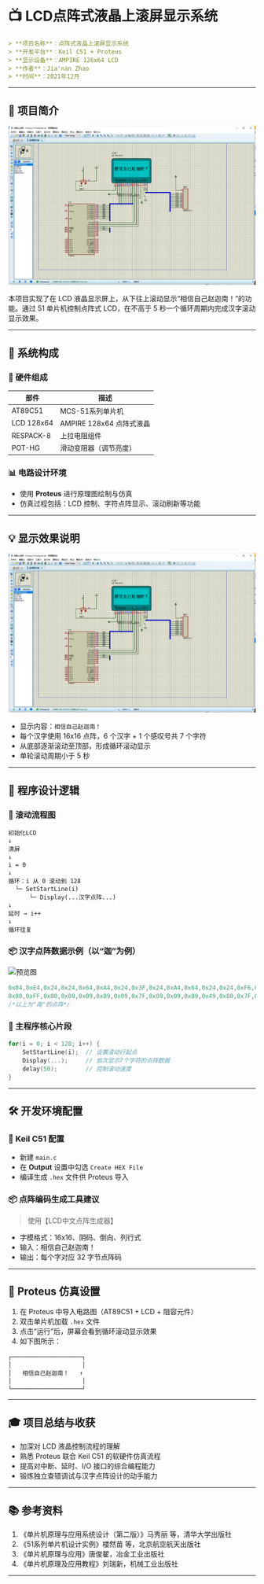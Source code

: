 
# 📺 LCD点阵式液晶上滚屏显示系统  

```markdown
> **项目名称**：点阵式液晶上滚屏显示系统  
> **开发平台**：Keil C51 + Proteus  
> **显示设备**：AMPIRE 128x64 LCD  
> **作者**：Jia'nan Zhao
> **时间**：2021年12月  
```

---

## 🎯 项目简介

![预览图](1.png)


本项目实现了在 LCD 液晶显示屏上，从下往上滚动显示“相信自己赵迦南！”的功能。通过 51 单片机控制点阵式 LCD，在不高于 5 秒一个循环周期内完成汉字滚动显示效果。

---

## 🧱 系统构成

### 🔌 硬件组成

| 部件          | 描述                         |
|---------------|------------------------------|
| AT89C51       | MCS-51系列单片机              |
| LCD 128x64    | AMPIRE 128x64 点阵式液晶     |
| RESPACK-8     | 上拉电阻组件                  |
| POT-HG        | 滑动变阻器（调节亮度）       |

### 📊 电路设计环境

- 使用 **Proteus** 进行原理图绘制与仿真
- 仿真过程包括：LCD 控制、字符点阵显示、滚动刷新等功能

---

## 💡 显示效果说明

![预览图](1.png)

- 显示内容：`相信自己赵迦南！`
- 每个汉字使用 16x16 点阵，6 个汉字 + 1 个感叹号共 7 个字符
- 从底部逐渐滚动至顶部，形成循环滚动显示
- 单轮滚动周期小于 5 秒

---

## 🧩 程序设计逻辑

### 🚦 滚动流程图

```plaintext
初始化LCD
↓
清屏
↓
i = 0
↓
循环：i 从 0 滚动到 128
  └─ SetStartLine(i)
      └─ Display(...汉字点阵...)
↓
延时 → i++
↓
循环往复
````

### 📦 汉字点阵数据示例（以“迦”为例）

![预览图](2.png)

```c
0x04,0xE4,0x24,0x24,0x64,0xA4,0x24,0x3F,0x24,0xA4,0x64,0x24,0x24,0xF6,0x24,0x00,
0x00,0xFF,0x00,0x09,0x09,0x09,0x09,0x7F,0x09,0x09,0x09,0x49,0x80,0x7F,0x00,0x00,
/*以上为"南"的点阵*/
```

### 🧠 主程序核心片段

```c
for(i = 0; i < 128; i++) {
    SetStartLine(i);  // 设置滚动行起点
    Display(...);     // 依次显示7个字符的点阵数据
    delay(50);        // 控制滚动速度
}
```

---

## 🛠 开发环境配置

### 🔧 Keil C51 配置

* 新建 `main.c`
* 在 **Output** 设置中勾选 `Create HEX File`
* 编译生成 `.hex` 文件供 Proteus 导入

### 📦 点阵编码生成工具建议

> 使用【LCD中文点阵生成器】

* 字模格式：16x16、阴码、倒向、列行式
* 输入：相信自己赵迦南！
* 输出：每个字对应 32 字节点阵码

---

## 🧪 Proteus 仿真设置

1. 在 Proteus 中导入电路图（AT89C51 + LCD + 阻容元件）
2. 双击单片机加载 `.hex` 文件
3. 点击“运行”后，屏幕会看到循环滚动显示效果
4. 如下图所示：

```plaintext
┌────────────────────┐
│                    │
│   相信自己赵迦南！   ↑
│                    │
└────────────────────┘
```

---

## 🎓 项目总结与收获

* 加深对 LCD 液晶控制流程的理解
* 熟悉 Proteus 联合 Keil C51 的软硬件仿真流程
* 提高对中断、延时、I/O 接口的综合编程能力
* 锻炼独立查错调试与汉字点阵设计的动手能力

---

## 📚 参考资料

1. 《单片机原理与应用系统设计（第二版）》马秀丽 等，清华大学出版社
2. 《51系列单片机设计实例》楼然苗 等，北京航空航天出版社
3. 《单片机原理与应用》唐俊翟，冶金工业出版社
4. 《单片机原理及应用教程》刘瑞新，机械工业出版社

---

